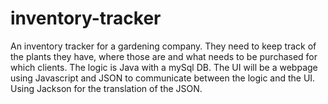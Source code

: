 # inventory-tracker
An inventory tracker for a gardening company.
They need to keep track of the plants they have, where those are and what needs to be purchased for which clients.
The logic is Java with a mySql DB.
The UI will be a webpage using Javascript and JSON to communicate between the logic and the UI.
Using Jackson for the translation of the JSON.
